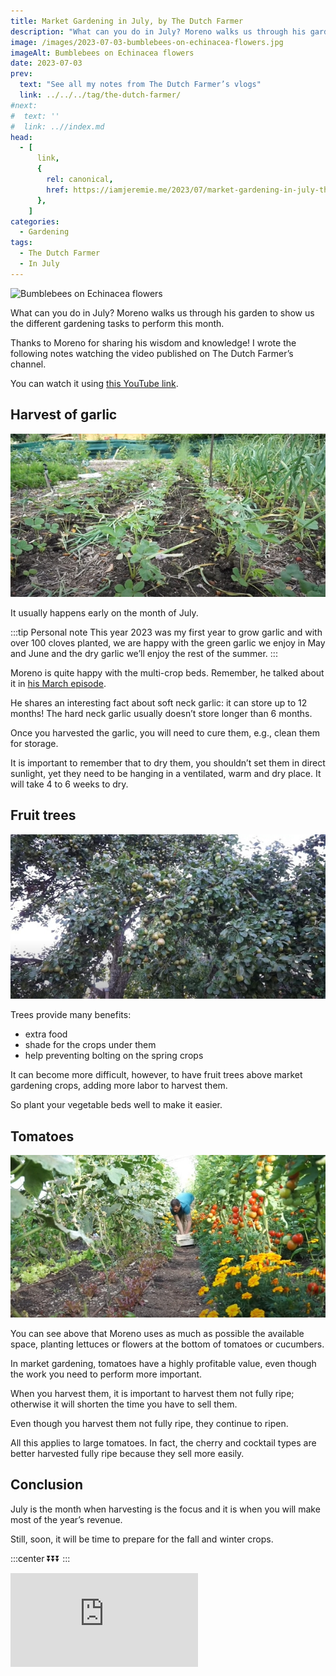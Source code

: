 ```yaml
---
title: Market Gardening in July, by The Dutch Farmer
description: "What can you do in July? Moreno walks us through his garden to show us the different gardening tasks to perform this month."
image: /images/2023-07-03-bumblebees-on-echinacea-flowers.jpg
imageAlt: Bumblebees on Echinacea flowers
date: 2023-07-03
prev:
  text: "See all my notes from The Dutch Farmer’s vlogs"
  link: ../../../tag/the-dutch-farmer/
#next:
#  text: ''
#  link: ..//index.md
head:
  - [
      link,
      {
        rel: canonical,
        href: https://iamjeremie.me/2023/07/market-gardening-in-july-the-dutch-farmer,
      },
    ]
categories:
  - Gardening
tags:
  - The Dutch Farmer
  - In July
---
```


![Bumblebees on Echinacea flowers](/images/2023-07-03-bumblebees-on-echinacea-flowers.jpg 'Credits: image taken from The Dutch Farmer’s vlog')

What can you do in July? Moreno walks us through his garden to show us the different gardening tasks to perform this month.

Thanks to Moreno for sharing his wisdom and knowledge! I wrote the following notes watching the video published on The Dutch Farmer’s channel.

<!-- more -->

You can watch it using [this YouTube link](https://www.youtube.com/watch?v=SaujrNQ2iOw).

## Harvest of garlic

![Harvested garlic from in between strawberries](images/harvested-garlic-from-in-between-strawberries.jpg 'Credits: image from the vlog of The Dutch Farmer')

It usually happens early on the month of July.

:::tip Personal note This year 2023 was my first year to grow garlic and with over 100 cloves planted, we are happy with the green garlic we enjoy in May and June and the dry garlic we’ll enjoy the rest of the summer. :::

Moreno is quite happy with the multi-crop beds. Remember, he talked about it in [his March episode](../../2023-03/market-gardening-in-march-the-dutch-farmer/index.md).

He shares an interesting fact about soft neck garlic: it can store up to 12 months! The hard neck garlic usually doesn’t store longer than 6 months.

Once you harvested the garlic, you will need to cure them, e.g., clean them for storage.

It is important to remember that to dry them, you shouldn’t set them in direct sunlight, yet they need to be hanging in a ventilated, warm and dry place. It will take 4 to 6 weeks to dry.

## Fruit trees

![Ridiculously loaded pear tree](images/ridiculously-loaded-pear-tree.jpg 'Credits: image from the vlog of The Dutch Farmer')

Trees provide many benefits:

- extra food
- shade for the crops under them
- help preventing bolting on the spring crops

It can become more difficult, however, to have fruit trees above market gardening crops, adding more labor to harvest them.

So plant your vegetable beds well to make it easier.

## Tomatoes

![Tomatoes under a polytunnel](images/tomatoes-under-a-polytunnel.jpg 'Credits: image from the vlog of The Dutch Farmer')

You can see above that Moreno uses as much as possible the available space, planting lettuces or flowers at the bottom of tomatoes or cucumbers.

In market gardening, tomatoes have a highly profitable value, even though the work you need to perform more important.

When you harvest them, it is important to harvest them not fully ripe; otherwise it will shorten the time you have to sell them.

Even though you harvest them not fully ripe, they continue to ripen.

All this applies to large tomatoes. In fact, the cherry and cocktail types are better harvested fully ripe because they sell more easily.

## Conclusion

July is the month when harvesting is the focus and it is when you will make most of the year’s revenue.

Still, soon, it will be time to prepare for the fall and winter crops.

:::center ⏬⏬⏬ :::

<!-- markdownlint-disable MD033 -->
<p class="newsletter-wrapper"><iframe class="newsletter-embed" src="https://iamjeremie.substack.com/embed" frameborder="0" scrolling="no"></iframe></p>
